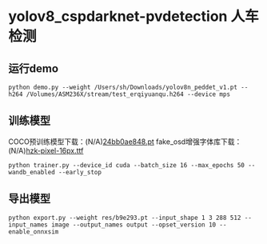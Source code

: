 # yolov8_cspdarknet-pvdetection 人车检测

## 运行demo
```shell
python demo.py --weight /Users/sh/Downloads/yolov8n_peddet_v1.pt --h264 /Volumes/ASM236X/stream/test_erqiyuanqu.h264 --device mps
```

## 训练模型
COCO预训练模型下载：(N/A)[24bb0ae848.pt]()
fake_osd增强字体库下载：(N/A)[hzk-pixel-16px.ttf]()
```shell
python trainer.py --device_id cuda --batch_size 16 --max_epochs 50 --wandb_enabled --early_stop
```

## 导出模型
```shell
python export.py --weight res/b9e293.pt --input_shape 1 3 288 512 --input_names image --output_names output --opset_version 10 --enable_onnxsim
```
